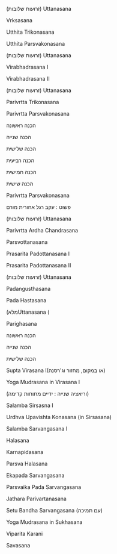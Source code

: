 


(זרועות שלובות) Uttanasana

Vrksasana

Utthita Trikonasana

Utthita Parsvakonasana

(זרועות שלובות) Uttanasana

Virabhadrasana I

Virabhadrasana II

(זרועות שלובות) Uttanasana

Parivrtta Trikonasana

Parivrtta Parsvakonasana

הכנה ראשונה

הכנה שנייה

הכנה שלישית

הכנה רביעית

הכנה חמישית

הכנה שישית

Parivrtta Parsvakonasana

פשוט : עקב רגל אחורית מורם

(זרועות שלובות) Uttanasana

Parivrtta Ardha Chandrasana

Parsvottanasana

Prasarita Padottanasana I

Prasarita Padottanasana II

(זרועות שלובות) Uttanasana

Padangusthasana

Pada Hastasana

(מלאUttanasana (

Parighasana

הכנה ראשונה

הכנה שנייה

הכנה שלישית

 

Supta Virasana I(או במקום, מחזור וג'רסנה)   

Yoga Mudrasana in Virasana I

(וריאציה שנייה : ידיים מתוחות קדימה) 

 

Salamba Sirsasna I

Urdhva Upavishta Konasana (in Sirsasana)

Salamba Sarvangasana I

Halasana

Karnapidasana

Parsva Halasana

Ekapada Sarvangasana

Parsvaika Pada Sarvangasana

Jathara Parivartanasana

Setu Bandha Sarvangasana (עם תמיכה)

Yoga Mudrasana in Sukhasana

Viparita Karani

Savasana
